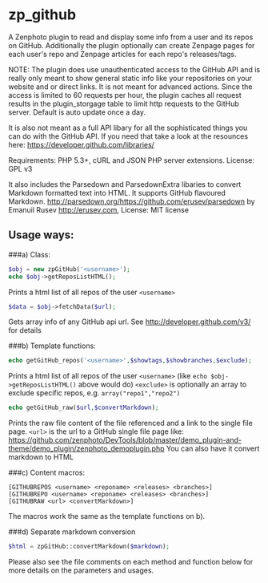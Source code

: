 zp_github
=========
A Zenphoto plugin to read and display some info from a user and its repos on GitHub. Additionally the plugin optionally 
can create Zenpage pages for each user's repo and Zenpage articles for each repo's releases/tags.
 
NOTE: The plugin does use unauthenticated access to the GitHub API and is really only meant to show general static info like your repositories on your website and or direct links. It is not meant for advanced actions. Since the access is limited to 60 requests per hour, the plugin caches all request results in the plugin_storgage table 
to limit http requests to the GitHub server. Default is auto update once a day.
  
It is also not meant as a full API libary for all the sophisticated things you can do with the GitHub API. If you need that take a look at the resounces here: https://developer.github.com/libraries/
  
Requirements: PHP 5.3+, cURL and JSON PHP server extensions.
License: GPL v3
  
It also includes the Parsedown and ParsedownExtra libaries to convert Markdown formatted text into HTML. It supports GitHub flavoured Markdown.
http://parsedown.org/https://github.com/erusev/parsedown by Emanuil Rusev http://erusev.com, 
License: MIT license
  
Usage ways:
-----------
###a) Class: 

```php
$obj = new zpGitHub('<username>');
echo $obj->getReposListHTML(); 
```

Prints a html list of all repos of the user `<username>`

```php 
$data = $obj->fetchData($url); 
```

Gets array info of any GitHub api url. See http://developer.github.com/v3/ for details
  
###b) Template functions: 

```php
echo getGitHub_repos('<username>',$showtags,$showbranches,$exclude);
```

Prints a html list of all repos of the user `<username>` (like `echo $obj->getReposListHTML()` above would do)
`<exclude>` is optionally an array to exclude specific repos, e.g. `array("repo1","repo2")`

```php 
echo getGitHub_raw($url,$convertMarkdown);
```

Prints the raw file content of the file referenced and a link to the single file page.
`<url>` is the url to a GitHub single file page like:
https://github.com/zenphoto/DevTools/blob/master/demo_plugin-and-theme/demo_plugin/zenphoto_demoplugin.php
You can also have it convert markdown to HTML
 
###c) Content macros: 

```
[GITHUBREPOS <username> <reponame> <releases> <branches>]
[GITHUBREPO <username> <reponame> <releases> <branches>]
[GITHUBRAW <url> <convertMarkdown>]
```

The macros work the same as the template functions on b).
  
  
###d) Separate markdown conversion

```php
$html = zpGitHub::convertMarkdown($markdown);
```

Please also see the file comments on each method and function below for more details on the parameters and usages.


